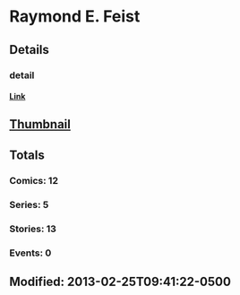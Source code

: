 # Raymond E. Feist 
## Details
### detail
#### [Link](http://marvel.com/comics/creators/1154/raymond_e_feist?utm_campaign=apiRef&utm_source=225578a89fc76f3d20fbffda5d17a88d)
## [Thumbnail](http://i.annihil.us/u/prod/marvel/i/mg/b/40/image_not_available.jpg)
## Totals
### Comics: 12
### Series: 5
### Stories: 13
### Events: 0
## Modified: 2013-02-25T09:41:22-0500